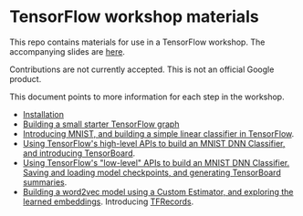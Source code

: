 
# TensorFlow workshop materials

This repo contains materials for use in a TensorFlow workshop.
The accompanying slides are
[here](https://storage.googleapis.com/amy-jo/talks/tf-workshop.pdf).

Contributions are not currently accepted.  This is not an official Google product.

This document points to more information for each step in the workshop.

- [Installation](INSTALL.md)
- [Building a small starter TensorFlow graph](workshop_sections/starter_tf_graph/README.md)
- [Introducing MNIST, and building a simple linear classifier in TensorFlow](workshop_sections/mnist_series/01_README_mnist_simple.md).
- [Using TensorFlow's high-level APIs to build an MNIST DNN Classifier, and introducing TensorBoard](workshop_sections/mnist_series/02_README_mnist_tflearn.md).
- [Using TensorFlow's "low-level" APIs to build an MNIST DNN Classifier. Saving and loading model checkpoints, and generating TensorBoard summaries](workshop_sections/mnist_series/03_README_mnist_layers.md).
- [Building a word2vec model using a Custom Estimator, and exploring the learned embeddings](workshop_sections/word2vec/README.md). Introducing [TFRecords](https://www.tensorflow.org/versions/r0.11/api_docs/python/python_io.html#data-io-python-functions).
